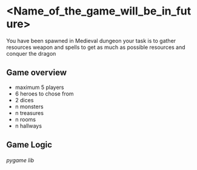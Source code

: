 # <Name_of_the_game_will_be_in_future>

You have been spawned in Medieval dungeon your task is to gather resources weapon and spells to get as much as possible resources and conquer the dragon 

## Game overview
- maximum 5 players
- 6 heroes to chose from
- 2 dices
- n monsters
- n treasures
- n rooms
- n hallways

## Game Logic


###### pygame lib
